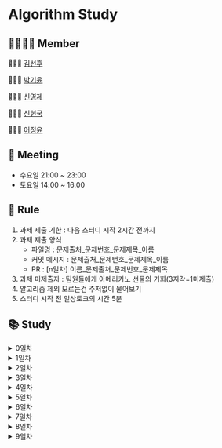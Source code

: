 # Algorithm Study
## 👨‍👨‍👧‍👦 Member
👨🏻‍💻 [김선후](https://github.com/tjsgnrla97)

👩🏻‍💻 [박기윤](https://github.com/yoonArchive)

👨🏻‍💻 [신영제](https://github.com/shinyoungjei)

👨🏻‍💻 [신현국](https://github.com/sh1nnnn)

👩🏻‍💻 [어정윤](https://github.com/jeongyuneo)

## 📅 Meeting
- 수요일 21:00 ~ 23:00
- 토요일 14:00 ~ 16:00

## 📌 Rule
1. 과제 제출 기한 : 다음 스터디 시작 2시간 전까지
2. 과제 제출 양식
   - 파일명 : 문제출처_문제번호_문제제목_이름
   - 커밋 메시지 : 문제출처_문제번호_문제제목_이름
   - PR : [n일차] 이름_문제출처_문제번호_문제제목
3. 과제 미제출자 : 팀원들에게 아메리카노 선물의 기회(3지각=1미제출)
4. 알고리즘 제외 모르는건 주저없이 물어보기
5. 스터디 시작 전 일상토크의 시간 5분

## 📚 Study
<details>
    <summary>0일차</summary>

- [마크다운](day0/마크다운/)
- [Git 명령어](day0/git/)
</details>
<details>
    <summary>1일차</summary>

- [BOJ_1018_체스판 다시 칠하기](day1/BOJ_1018_체스판다시칠하기/)
</details>
<details>
    <summary>2일차</summary>

- [BOJ_2116_주사위 쌓기](day2/BOJ_2116_주사위쌓기/)
- [BOJ_2304_창고 다각형](day2/BOJ_2304_창고다각형/)
- [BOJ_2309_일곱 난쟁이](day2/BOJ_2309_일곱난쟁이/)
</details>
<details>
    <summary>3일차</summary>

- [BOJ_2477_참외밭](day3/BOJ_2477_참외밭/)
- [BOJ_2491_수열](day3/BOJ_2491_수열/)
- [BOJ_2669_직사각형 네개의 합집합 면적 구하기](day3/BOJ_2669_직사각형네개의합집합면적구하기/)
- [BOJ_14694_딱지놀이](day3/BOJ_14696_딱지놀이/)
</details>
<details>
    <summary>4일차</summary>

- [BOJ_1592_영식이와 친구들](day4/BOJ_1592_영식이와친구들/)
- [BOJ_2564_경비원](day4/BOJ_2564_경비원/)
- [BOJ_2605_줄 세우기](day4/BOJ_2605_줄세우기/)
- [BOJ_13300_방배정](day4/BOJ_13300_방배정/)
</details>
<details>
    <summary>5일차</summary>

- [BOJ_2527_직사각형](day5/BOJ_2527_직사각형/)
- [BOJ_2559_수열](day5/BOJ_2559_수열/)
- [BOJ_2578_빙고](day5/BOJ_2578_빙고/)
- [BOJ_2628_종이자르기](day5/BOJ_2628_종이자르기/)
</details>
<details>
    <summary>6일차</summary>

- [BOJ_2635_수 이어가기](day6/BOJ_2635_수이어가기/)
- [BOJ_10157_자리배정](day6/BOJ_10157_자리배정/)
- [BOJ_10158_개미](day6/BOJ_10158_개미/)
- [BOJ_10163_색종이](day6/BOJ_10163_색종이/)
</details>
<details>
    <summary>7일차</summary>

- [BOJ_2508_사탕 박사 고창영](day7/BOJ_2508_사탕박사고창영/)
- [BOJ_10250_ACM 호텔](day7/BOJ_10250_ACM호텔/)
- [BOJ_14503_로봇 청소기](day7/BOJ_14503_로봇청소기/)
</details>
<details>
    <summary>8일차</summary>

- [BOJ_2210_숫자판 점프](day8/BOJ_2210_숫자판점프/)
- [BOJ_4963_섬의 개수](day8/BOJ_4963_섬의개수/)
- [BOJ_14502_연구소](day8/BOJ_14502_연구소/)
- [BOJ_18352_특정 거리의 도시 찾기](day8/BOJ_18352_특정거리의도시찾기/)
</details>
<details>
    <summary>9일차</summary>

- [BOJ_3187_양치기 꿍](day9/BOJ_3187_양치기꿍/)
- [BOJ_8983_사냥꾼](day9/BOJ_8983_사냥꾼/)
- [BOJ_20055_컨베이어 벨트 위의 로봇](day9/BOJ_20055_컨베이어벨트위의로봇/)
</details>